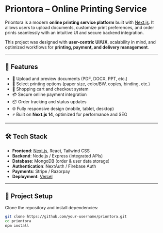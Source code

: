 # Priontora – Online Printing Service  

Priontora is a modern **online printing service platform** built with [Next.js](https://nextjs.org/). It allows users to upload documents, customize print preferences, and order prints seamlessly with an intuitive UI and secure backend integration.  

This project was designed with **user-centric UI/UX**, scalability in mind, and optimized workflows for **printing, payment, and delivery management**.  

---

## 🚀 Features  

- 📄 Upload and preview documents (PDF, DOCX, PPT, etc.)  
- 🎨 Select printing options (paper size, color/BW, copies, binding, etc.)  
- 🛒 Shopping cart and checkout system  
- 💳 Secure online payment integration  
- 📦 Order tracking and status updates  
- 🌐 Fully responsive design (mobile, tablet, desktop)  
- ⚡ Built on **Next.js 14**, optimized for performance and SEO  

---

## 🛠️ Tech Stack  

- **Frontend**: [Next.js](https://nextjs.org/), React, Tailwind CSS  
- **Backend**: Node.js / Express (integrated APIs)  
- **Database**: MongoDB (order & user data storage)  
- **Authentication**: NextAuth / Firebase Auth  
- **Payments**: Stripe / Razorpay  
- **Deployment**: [Vercel](https://vercel.com/)  

---

## 📂 Project Setup  

Clone the repository and install dependencies:  

```bash
git clone https://github.com/your-username/priontora.git
cd priontora
npm install
